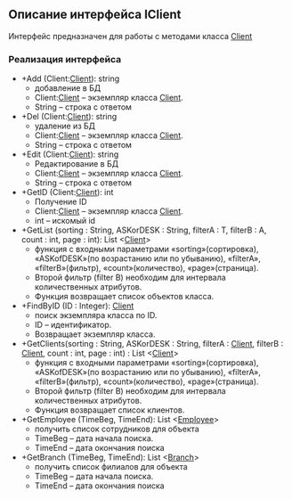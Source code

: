## Описание интерфейса IClient

Интерфейс предназначен для работы с методами класса [Client](Client.md)

### Реализация интерфейса

+ +Add (Client:[Client](Client.md)): string
  + добавление в БД
  + Client:[Client](Client.md) – экземпляр класса [Client](Client.md).
  + String – строка с ответом
+ +Del (Client:[Client](Client.md)): string
  + удаление из БД
  + Client:[Client](Client.md) – экземпляр класса [Client](Client.md).
  + String – строка с ответом
+ +Edit (Client:[Client](Client.md)): string
  + Редактирование в БД
  + Client:[Client](Client.md) – экземпляр класса [Client](Client.md).
  + String – строка с ответом
+ +GetID (Client:[Client](Client.md)): int
  + Получение ID
  + Client:[Client](Client.md) – экземпляр класса [Client](Client.md).
  + int – искомый id
+ +GetList (sorting : String, ASKorDESK : String, filterA : T, filterB : A, count : int, page : int): List <[Client](Client.md)>
  + функция с входными параметрами «sorting»(сортировка), «ASKofDESK»(по возрастанию или по убыванию), «filterA», «filterB»(фильтр), «count»(количество), «page»(страница).
  + Второй фильтр (filter B) необходим для интервала количественных атрибутов.
  + Функция возвращает список объектов класса.
+ +FindByID (ID : Integer): [Client](Client.md)
  + поиск экземпляра класса по ID.
  + ID – идентификатор.
  + Возвращает экземпляр класса.
+ +GetClients(sorting : String, ASKorDESK : String, filterA : [Client](Client.md), filterB : [Client](Client.md), count : int, page : int) : List <[Client](Client.md)>
  + функция с входными параметрами «sorting»(сортировка), «ASKofDESK»(по возрастанию или по убыванию), «filterA», «filterB»(фильтр), «count»(количество), «page»(страница).
  + Второй фильтр (filter B) необходим для интервала количественных атрибутов.
  + Функция возвращает список клиентов.
+ +GetEmployee (TimeBeg, TimeEnd): List <[Employee](Employee.md)>
  + получить список сотрудников для объекта
  + TimeBeg – дата начала поиска.
  + TimeEnd – дата окончания поиска
+ +GetBranch (TimeBeg, TimeEnd): List <[Branch](Branch.md)>
  + получить список филиалов для объекта
  + TimeBeg – дата начала поиска.
  + TimeEnd – дата окончания поиска

